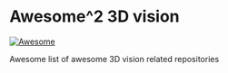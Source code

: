 # Awesome^2 3D vision
[![Awesome](https://awesome.re/badge.svg)](https://awesome.re)

Awesome list of awesome 3D vision related repositories


